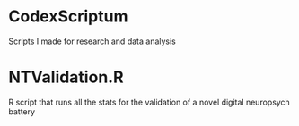 # CodexScriptum
Scripts I made for research and data analysis

# NTValidation.R 
R script that runs all the stats for the validation of a novel digital neuropsych battery
